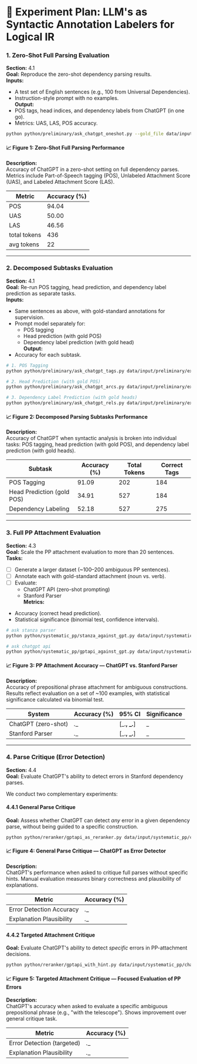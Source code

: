 # 🧪 Experiment Plan: LLM's as Syntactic Annotation Labelers for Logical IR


### 1. **Zero-Shot Full Parsing Evaluation**
**Section:** 4.1  
**Goal:** Reproduce the zero-shot dependency parsing results.  
**Inputs:**
- A test set of English sentences (e.g., 100 from Universal Dependencies).
- Instruction-style prompt with no examples.  
**Output:**
- POS tags, head indices, and dependency labels from ChatGPT (in one go).
- Metrics: UAS, LAS, POS accuracy.

```bash
python python/preliminary/ask_chatgpt_oneshot.py --gold_file data/input/preliminary/examples25.conllu --live_run --output_file data/output/preliminary/examples25.conllu.ask_chatgpt_oneshot.py.conllu
```

#### 📈 Figure 1: Zero-Shot Full Parsing Performance

**Description:**  
Accuracy of ChatGPT in a zero-shot setting on full dependency parses. Metrics include Part-of-Speech tagging (POS), Unlabeled Attachment Score (UAS), and Labeled Attachment Score (LAS).

| Metric | Accuracy (%) |
|--------|---------------|
| POS    | 94.04         |
| UAS    | 50.00         |
| LAS    | 46.56         |
| total  tokens | 436    |
| avg tokens    | 22     |

---

### 2. **Decomposed Subtasks Evaluation**
**Section:** 4.1  
**Goal:** Re-run POS tagging, head prediction, and dependency label prediction as separate tasks.  
**Inputs:**
- Same sentences as above, with gold-standard annotations for supervision.
- Prompt model separately for:
  - POS tagging
  - Head prediction (with gold POS)
  - Dependency label prediction (with gold head)  
**Output:**
- Accuracy for each subtask.

```bash
# 1. POS Tagging
python python/preliminary/ask_chatgpt_tags.py data/input/preliminary/examples25.conllu --live_run --output_file preliminary/examples25.conllu.ask_chatgpt_tags

# 2. Head Prediction (with gold POS)
python python/preliminary/ask_chatgpt_arcs.py data/input/preliminary/examples25.conllu --live_run --output_file data/output/preliminary/examples25.conllu.ask_chatgpt_arcs.py.conllu

# 3. Dependency Label Prediction (with gold heads)
python python/preliminary/ask_chatgpt_rels.py data/input/preliminary/examples25.conllu --live_run --output_file data/output/preliminary/examples25.conllu.ask_chatgpt_rels.py.conllu
```

#### 📈 Figure 2: Decomposed Parsing Subtasks Performance

**Description:**  
Accuracy of ChatGPT when syntactic analysis is broken into individual tasks: POS tagging, head prediction (with gold POS), and dependency label prediction (with gold heads).

| Subtask                    | Accuracy (%) | Total Tokens | Correct Tags |
|---------------------------|--------------|--------------|--------------|
| POS Tagging               | 91.09        | 202          | 184          |
| Head Prediction (gold POS)| 34.91        | 527          | 184          |
| Dependency Labeling       | 52.18        | 527          | 275          |

---

### 3. **Full PP Attachment Evaluation**
**Section:** 4.3  
**Goal:** Scale the PP attachment evaluation to more than 20 sentences.  
**Tasks:**
- [ ] Generate a larger dataset (~100–200 ambiguous PP sentences).
- [ ] Annotate each with gold-standard attachment (noun vs. verb).
- [ ] Evaluate:
  - ChatGPT API (zero-shot prompting)
  - Stanford Parser  
**Metrics:**
- Accuracy (correct head prediction).
- Statistical significance (binomial test, confidence intervals).

```bash
# ask stanza parser
python python/systematic_pp/stanza_against_gpt.py data/input/systematic_pp/chatgpt_generated_20.json --live_run --output_file data/output/systematic_pp/chatgpt_generated_20.stanza.conllu

# ask chatgpt api
python python/systematic_pp/gptapi_against_gpt.py data/input/systematic_pp/chatgpt_generated_20.json --live_run --output_base data/output/systematic_pp/chatgpt_generated_20.gptapi.json
```

#### 📈 Figure 3: PP Attachment Accuracy — ChatGPT vs. Stanford Parser

**Description:**  
Accuracy of prepositional phrase attachment for ambiguous constructions. Results reflect evaluation on a set of ~100 examples, with statistical significance calculated via binomial test.

| System           | Accuracy (%) | 95% CI           | Significance |
|------------------|--------------|------------------|--------------|
| ChatGPT (zero-shot) | _.__         | [_.__, _.__]     | _           |
| Stanford Parser     | _.__         | [_.__, _.__]     | _           |

---

### 4. **Parse Critique (Error Detection)**  
**Section:** 4.4  
**Goal:** Evaluate ChatGPT's ability to detect errors in Stanford dependency parses.  

We conduct two complementary experiments:

#### 4.4.1 **General Parse Critique**  
**Goal:** Assess whether ChatGPT can detect *any* error in a given dependency parse, without being guided to a specific construction.

```bash
python python/reranker/gptapi_as_reranker.py data/input/systematic_pp/chatgpt_generated_20.json --output_file data/output/reranker/chatgpt_generated_20.reranker.json
```

#### 📈 Figure 4: General Parse Critique — ChatGPT as Error Detector

**Description:**  
ChatGPT's performance when asked to critique full parses without specific hints. Manual evaluation measures binary correctness and plausibility of explanations.

| Metric                    | Accuracy (%) |
|---------------------------|--------------|
| Error Detection Accuracy  | _.__         |
| Explanation Plausibility  | _.__         |

#### 4.4.2 **Targeted Attachment Critique**  
**Goal:** Evaluate ChatGPT's ability to detect *specific* errors in PP-attachment decisions.

```bash
python python/reranker/gptapi_with_hint.py data/input/systematic_pp/chatgpt_generated_20.json --output_file data/output/reranker/chatgpt_generated_20.hint.json
```

#### 📈 Figure 5: Targeted Attachment Critique — Focused Evaluation of PP Errors

**Description:**  
ChatGPT's accuracy when asked to evaluate a specific ambiguous prepositional phrase (e.g., "with the telescope"). Shows improvement over general critique task.

| Metric                    | Accuracy (%) |
|---------------------------|--------------|
| Error Detection (targeted)| _.__         |
| Explanation Plausibility  | _.__         |

